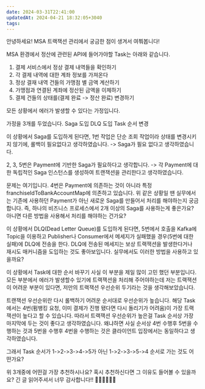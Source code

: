 ```yaml
---
date: 2024-03-31T22:41:00
updatedAt: 2024-04-21 18:32:05+3040
tags: 
---
```

안녕하세요! MSA 트랙잭션 관리에서 궁금한 점이 생겨서 여쭤봅니다!

MSA 환경에서 정산에 관련된 API에 들어가야할 Task는 아래와 같습니다.

1. 결제 서비스에서 정상 결제 내역들을 확인하기
2. 각 결제 내역에 대한 계좌 정보를 가져온다
3. 정상 결재 내역 건들의 가맹점 별 금액 계산하기
4. 가맹점과 연결된 계좌에 정산된 금액을 이체하기
5. 결제 건들의 상태를(결제 완료 -> 정산 완료) 변경하기

모든 상황에서 에러가 발생할 수 있다는 가정입니다.

가정을 3개를 두었습니다.
Saga 도입
DLQ 도입
Task 순서 변경

이 상황에서 Saga를 도입하게 된다면,
1번 작업은 단순 조회 작업이라 상태를 변경시키지 않기에, 롤백이 필요없다고 생각하였습니다. -> Saga가 필요 없다고 생각하였습니다.

2, 3, 5번은 Payment에 기반한 Saga가 필요하다고 생각합니다. -> 각 Payment에 대한 독립적인 Saga 인스턴스를 생성하여 트랜잭션을 관리한다고 생각하였습니다.

문제는 여기입니다. 
4번은 Payment에 의존하는 것이 아니라 특정 franchiseIdToBankAccountMap에 의존하고 있습니다.
위 같은 상황일 땐 실무에서는 기존에 사용하던 Payment가 아닌 새로운 Saga를 만들어서 처리를 해야하는지 궁금합니다.
즉, 하나의 비즈니스 프로세스에서 2개 이상의 Saga를 사용하는게 좋은가요? 아니면 다른 방법을 사용해서 처리를 해야하는 건가요?


이 상황에서 DLQ(Dead Letter Queue)를 도입하게 된다면,
5번에서 호출을 Kafka에 Topic을 이용하고 Publisher나 Consumer에서 메세지가 실패했을 경우(5번에 대한 실패)에 DLQ에 전송을 한다.
DLQ에 전송된 메세지는 보상 트랙잭션을 발생한다거나 재시도 매커니즘을 도입하는 것도 좋아보입니다.
실무에서도 이러한 방법을 사용하고 있을까요?


이 상황에서 Task에 대한 순서 바꾸기
사실 이 부분을 제일 많이 고민 했던 부분입니다.
모든 부분에서 에러가 발생할수 있기에 트랙잭션을 처리해 주어야하는데 저는 트랙잭션이 어려운 부분이 있다면, 저만의 트랙잭션 우선순위 두기라는 것을 생각해보았습니다.

트랜잭션 우선순위란 다시 롤백하기 어려운 순서대로 우선순위가 높습니다. 해당 Task에서는 4번(펌뱅킹 요청, 이미 결제가 진행 됐다면 다시 돌리기가 어려움)이 가장 트랙잭션이 높다고 할 수 있습니다.
따라서 트랙잭션 우선순위가 높은걸 Task 순서상 가장 마지막에 두는 것이 좋다고 생각하였습니다.
왜냐하면 사실 순서상 4번 수행후 5번을 수행하는 것과 5번을 수행후 4번을 수행하는 것은 클라이언트 입장에서는 동일하다고 생각하였습니다.

그래서 Task 순서가 1->2->3->4->5가 아닌 1->2->3->5->4 순서로 가는 것도 어떤가요?

위 3개중에 어떤걸 가장 추천하시나요? 혹시 추천하신다면 그 이유도 들어볼 수 있을까요? 긴 글 읽어주셔서 너무 감사합니다!! 🙇🏻🙇🏻🙇🏻